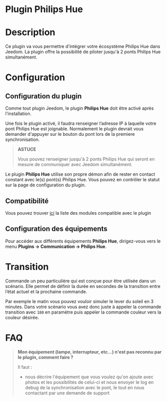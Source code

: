 # Plugin Philips Hue

# Description

Ce plugin va vous permettre d'intégrer votre écosystème Philips Hue dans Jeedom. La plugin offre la possibilité de piloter jusqu'à 2 ponts Philips Hue simultanément.

# Configuration

## Configuration du plugin

Comme tout plugin Jeedom, le plugin **Philips Hue** doit être activé après l'installation.

Une fois le plugin activé, il faudra renseigner l’adresse IP à laquelle votre pont Philips Hue est joignable. Normalement le plugin devrait vous demander d'appuyer sur le bouton du pont lors de la premiere synchronisation.

>**ASTUCE**
>
>Vous pouvez renseigner jusqu'à 2 ponts Philips Hue qui seront en mesure de communiquer avec Jeedom simultanément.

Le plugin **Philips Hue** utilise son propre démon afin de rester en contact constant avec le(s) pont(s) Philips Hue. Vous pouvez en contrôler le statut sur la page de configuration du plugin.


## Compatibilité

Vous pouvez trouver [ici](https://compatibility.jeedom.com/index.php?v=d&p=home&plugin=philipsHue) la liste des modules compatible avec le plugin

## Configuration des équipements

Pour accéder aux différents équipements **Philips Hue**, dirigez-vous vers le menu **Plugins → Communication → Philips Hue**.

# Transition

Commande un peu particulière qui est conçue pour être utilisée dans un scénario. Elle permet de définir la durée en secondes de la transition entre l’état actuel et la prochaine commande.

Par exemple le matin vous pouvez vouloir simuler le lever du soleil en 3 minutes. Dans votre scénario vous avez donc juste à appeler la commande transition avec ``180`` en paramètre puis appeler la commande couleur vers la couleur désirée.

# FAQ

> **Mon équipement (lampe, interrupteur, etc...) n'est pas reconnu par le plugin, comment faire ?**
>
> Il faut :
> - nous décrire l'équipement que vous voulez qu'on ajoute avec photos et les possibilités de celui-ci et nous envoyer le log en debug de la synchronisation avec le pont, le tout en nous contactant par une demande de support